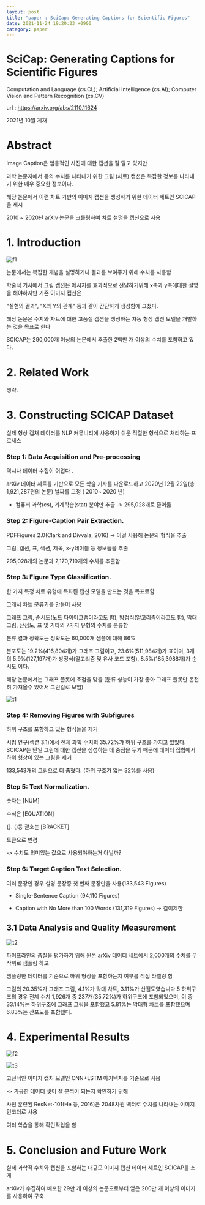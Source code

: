 ```yaml
---
layout: post
title: "paper : SciCap: Generating Captions for Scientific Figures"
date: 2021-11-24 19:20:23 +0900
category: paper
---
```


# SciCap: Generating Captions for Scientific Figures

Computation and Language (cs.CL); Artificial Intelligence (cs.AI); Computer Vision and Pattern Recognition (cs.CV)

url : https://arxiv.org/abs/2110.11624

2021년 10월 게재 



# Abstract

Image Caption은 범용적인 사진에 대한 캡션을 잘 달고 있지만 

과학 논문지에서 등의 수치를 나타내기 위한 그림 (차트) 캡션은 복잡한 정보를 나타내기 위한 매우 중요한 정보이다.

해당 논문에서 이런 차트 기반의 이미지 캡션을 생성하기 위한 데이터 세트인 SCICAP을 제시

2010 ~ 2020년 arXiv 논문을 크롤링하여 차트 설명을 캡션으로 사용 



# 1. Introduction

![f1](\img\2021\SciCap_Generating_Captions_for_Scientific_Figures\f1.PNG)

논문에서는 복잡한 개념을 설명하거나 결과를 보여주기 위해 수치를 사용함

학술적 기사에서 그림 캡션은 메시지를 효과적으로 전달하기위해 x축과 y축에대한 설명을 해야하지만 기존 이미지 캡션은 

"실험의 결과", "X와 Y의 관계" 등과 같이 간단하게 생성함에 그쳤다.

해당 논문은 수치와 차트에 대한 고품질 캡션을 생성하는 자동 형상 캡션 모델을 개발하는 것을 목표로 한다

SCICAP는 290,000개 이상의 논문에서 추출한 2백만 개 이상의 수치를 포함하고 있다.



# 2. Related Work

생략.



# 3. Constructing SCICAP Dataset

실제 형상 캡처 데이터를 NLP 커뮤니티에 사용하기 쉬운 적절한 형식으로 처리하는 프로세스 

### Step 1: Data Acquisition and Pre-processing

역시나 데이터 수집이 어렵다 .

arXiv 데이터 세트를 기반으로 모든 학술 기사를 다운로드하고 2020년 12월 22일(총 1,921,287편의 논문) 날짜를 고정 ( 2010~ 2020 년)

+ 컴퓨터 과학(cs), 기계학습(stat) 분야만 추출 -> 295,028개로 줄어듦

### Step 2: Figure-Caption Pair Extraction.

PDFFigures 2.0(Clark and Divvala, 2016) -> 이걸 사용해 논문의 형식을 추출 

그림, 캡션, 표, 섹션, 제목, x-y레이블 등 정보들을 추출 

 295,028개의 논문과 2,170,719개의 수치를 추출함

### Step 3: Figure Type Classification.

 한 가지 특정 차트 유형에 특화된 캡션 모델을 만드는 것을 목표로함

그래서 차트 분류기를 만들어 사용 

그래프 그림, 순서도(노드 다이어그램이라고도 함), 방정식(알고리즘이라고도 함), 막대 그림, 산점도, 표 및 기타의 7가지 유형의 수치를 분류함 

분류 결과 정확도는 정확도는 60,000개 샘플에 대해 86%

분포도는   19.2%(416,804개)가 그래프 그림이고, 23.6%(511,984개)가 표이며, 3개의 5.9%(127,197개)가 방정식(알고리즘 및 유사 코드 포함), 8.5%(185,3988개)가 순서도 이다.



해당 논문에서는 그래프 플롯에 초점을 맞춤 (분류 성능이 가장 좋아 그래프 플롯만 온전히 가져올수 있어서 그런걸로 보임)

![t1](\img\2021\SciCap_Generating_Captions_for_Scientific_Figures\t1.PNG)

### Step 4: Removing Figures with Subfigures

하위 구조를 포함하고 있는 형식들을 제거 

 시범 연구(섹션 3.1)에서 전체 과학 수치의 35.72%가 하위 구조를 가지고 있었다. SCICAP는 단일 그림에 대한 캡션을 생성하는 데 중점을 두기 때문에 데이터 집합에서 하위 형상이 있는 그림을 제거

133,543개의 그림으로 더 좁혔다. (하위 구조가 없는 32%를 사용)

### Step 5: Text Normalization.

숫자는 [NUM]

수식은 [EQUATION]

{}. ()등  괄호는 [BRACKET]

토큰으로 변경 

-> 수치도 의미있는 값으로 사용되야하는거 아닐까?

### Step 6: Target Caption Text Selection.

여러 문장인 경우 설명 문장중 첫 번째 문장만을 사용(133,543 Figures)

- Single-Sentence Caption (94,110 Figures)

- Caption with No More than 100 Words (131,319 Figures) -> 길이제한



## 3.1 Data Analysis and Quality Measurement

![t2](\img\2021\SciCap_Generating_Captions_for_Scientific_Figures\t2.PNG)

 파이프라인의 품질을 평가하기 위해 원본 arXiv 데이터 세트에서 2,000개의 수치를 무작위로 샘플링 하고

샘플링한 데이터를 기준으로 하위 형상을 포함하는지 여부를 직접 라벨링 함 

그림의 20.35%가 그래프 그림, 4.1%가 막대 차트, 3.11%가 산점도였습니다.5 하위구조의 경우 전체 수치 1,926개 중 237개(35.72%)가 하위구조에 포함되었으며, 이 중 33.14%는 하위구조에 그래프 그림을 포함했고 5.81%는 막대형 차트를 포함했으며 6.83%는 산포도를 포함했다.

# 4. Experimental Results

![f2](\img\2021\SciCap_Generating_Captions_for_Scientific_Figures\f2.PNG)

![t3](\img\2021\SciCap_Generating_Captions_for_Scientific_Figures\t3.PNG)

고전적인 이미지 캡처 모델인 CNN+LSTM 아키텍처를 기준으로 사용 

-> 가공한 데이터 셋이 잘 분석이 되는지 확인하기 위해 

사전 훈련된 ResNet-101(He 등, 2016)은 2048차원 벡터로 수치를 나타내는 이미지 인코더로 사용

여러 학습을 통해 확인작업을 함 

# 5. Conclusion and Future Work

실제 과학적 수치와 캡션을 포함하는 대규모 이미지 캡션 데이터 세트인 SCICAP를 소개

arXiv가 수집하여 배포한 29만 개 이상의 논문으로부터 얻은 200만 개 이상의 이미지를 사용하여 구축



